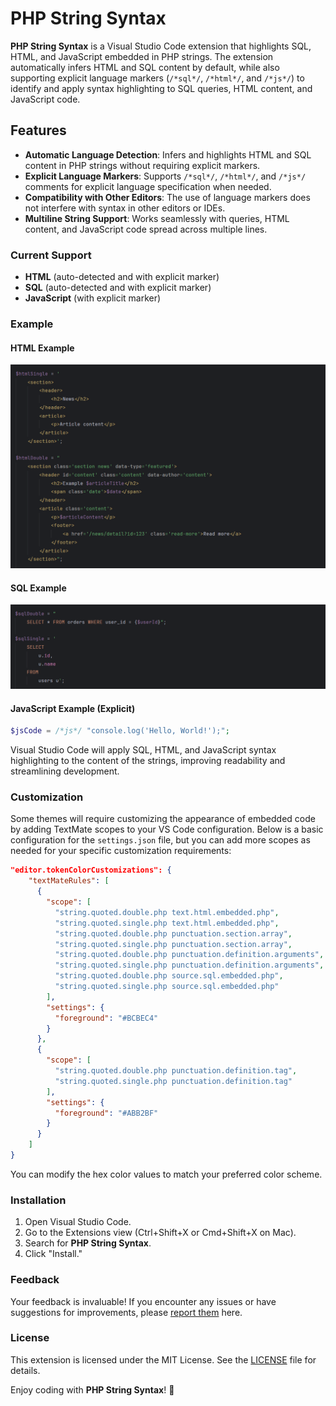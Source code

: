 # PHP String Syntax

**PHP String Syntax** is a Visual Studio Code extension that highlights SQL, HTML, and JavaScript embedded in PHP strings. The extension automatically infers HTML and SQL content by default, while also supporting explicit language markers (`/*sql*/`, `/*html*/`, and `/*js*/`) to identify and apply syntax highlighting to SQL queries, HTML content, and JavaScript code.

## Features

- **Automatic Language Detection**: Infers and highlights HTML and SQL content in PHP strings without requiring explicit markers.
- **Explicit Language Markers**: Supports `/*sql*/`, `/*html*/`, and `/*js*/` comments for explicit language specification when needed.
- **Compatibility with Other Editors**: The use of language markers does not interfere with syntax in other editors or IDEs.
- **Multiline String Support**: Works seamlessly with queries, HTML content, and JavaScript code spread across multiple lines.

### Current Support

- **HTML** (auto-detected and with explicit marker)
- **SQL** (auto-detected and with explicit marker)
- **JavaScript** (with explicit marker)

### Example

#### HTML Example
![html](./images/html_example.png)

#### SQL Example
![sql](./images/sql_example.png)

#### JavaScript Example (Explicit)
```php
$jsCode = /*js*/ "console.log('Hello, World!');";
```

Visual Studio Code will apply SQL, HTML, and JavaScript syntax highlighting to the content of the strings, improving readability and streamlining development.

### Customization

Some themes will require customizing the appearance of embedded code by adding TextMate scopes to your VS Code configuration. Below is a basic configuration for the `settings.json` file, but you can add more scopes as needed for your specific customization requirements:

```json
"editor.tokenColorCustomizations": {
    "textMateRules": [
      {
        "scope": [
          "string.quoted.double.php text.html.embedded.php",
          "string.quoted.single.php text.html.embedded.php",
          "string.quoted.double.php punctuation.section.array",
          "string.quoted.single.php punctuation.section.array",
          "string.quoted.double.php punctuation.definition.arguments",
          "string.quoted.single.php punctuation.definition.arguments",
          "string.quoted.double.php source.sql.embedded.php",
          "string.quoted.single.php source.sql.embedded.php"
        ],
        "settings": {
          "foreground": "#BCBEC4"
        }
      },
      {
        "scope": [
          "string.quoted.double.php punctuation.definition.tag",
          "string.quoted.single.php punctuation.definition.tag"
        ],
        "settings": {
          "foreground": "#ABB2BF"
        }
      }
    ]
}
```

You can modify the hex color values to match your preferred color scheme.

### Installation

1. Open Visual Studio Code.
2. Go to the Extensions view (Ctrl+Shift+X or Cmd+Shift+X on Mac).
3. Search for **PHP String Syntax**.
4. Click "Install."

### Feedback

Your feedback is invaluable! If you encounter any issues or have suggestions for improvements, please [report them](https://github.com/ericgomez/vscode-php-string-syntax/issues) here.

### License

This extension is licensed under the MIT License. See the [LICENSE](./LICENSE) file for details.

Enjoy coding with **PHP String Syntax**! 🚀

